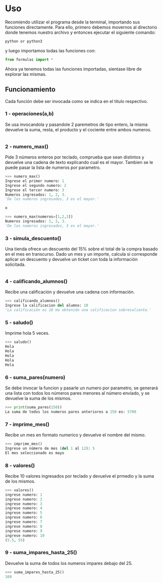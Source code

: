 # Uso
Recomiendo utilizar el programa desde la terminal, importando sus funciones directamente.
Para ello, primero debemos movernos al directorio donde tenemos nuestro archivo y entonces ejecutar el siguiente comando:
```bash
python or python3
```
y luego importamos todas las funciones con:
```python
from formulas import *
```
Ahora ya tenemos todas las funciones importadas, sientase libre de explorar las mismas.
## Funcionamiento
Cada función debe ser invocada como se indica en el titulo respectivo.
### 1 - operaciones(a,b)
Se usa invocandola y pasandole 2 paremetros de tipo entero, la misma devuelve la suma, resta, el producto y el cociente entre ambos numeros.
```python
```
### 2 - numero_max()
Pide 3 números enteros por teclado, comprueba que sean distintos y devuelve una cadena de texto explicando cual es el mayor. Tambien se le puede pasar la lista de numeros por parametro.
```python
>>> numero_max()
Ingrese el primer numero: 1
Ingrese el segundo numero: 2
Ingrese el tercer numero: 3
Numeros ingresados: 1, 2, 3.
'De los numeros ingresados, 3 es el mayor.'

o

>>> numero_max(numeros=[1,2,3])
Numeros ingresados: 1, 2, 3.
'De los numeros ingresados, 3 es el mayor.'
```
### 3 - simula_descuento()
Una tienda ofrece un descuento del 15% sobre el total de la compra basado en el mes en transcurso. Dado un mes y un importe, calcula si corresponde aplicar un descuento y devuelve un ticket con toda la información solicitada.
```python
```
### 4 - calificando_alumnos()
Recibe una calificación y devuelve una cadena con información.
```python
>>> calificando_alumnos()
Ingrese la calificacion del alumno: 10
'La calificación es 10 Ha obtenido una calificacion sobresaliente.'
```
### 5 - saludo()
Imprime hola 5 veces.
```python
>>> saludo()
Hola
Hola
Hola
Hola
Hola
```
### 6 - suma_pares(numero)
Se debe invocar la funcion y pasarle un numero por parametro, se generará una lista con todos los números pares menores al número enviado, y se devuelve la suma de los mismos.
```python
>>> print(suma_pares(150))
La suma de todos los numeros pares anteriores a 150 es: 5700
```
### 7 - imprime_mes()
Recibe un mes en formato numerico y devuelve el nombre del mismo.
```python
>>> imprime_mes()
Ingrese un número de mes (del 1 al 12): 5
El mes seleccionado es mayo
```
### 8 - valores()
Recibe 10 valores ingresados por teclado y devuelve el prmedio y la suma de los mismos.
```python
>>> valores()
ingrese numero: 1
ingrese numero: 2
ingrese numero: 3
ingrese numero: 4
ingrese numero: 5
ingrese numero: 6
ingrese numero: 7
ingrese numero: 8
ingrese numero: 9
ingrese numero: 10
(5.5, 55)
```
### 9 - suma_impares_hasta_25()
Devuelve la suma de todos los numeros impares debajo del 25.
```python
>>> suma_impares_hasta_25()
169
```